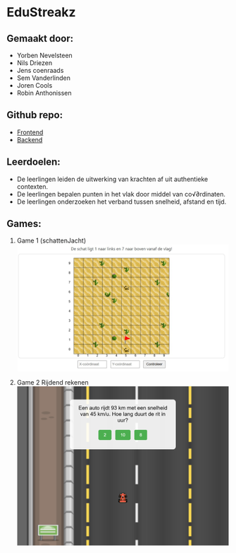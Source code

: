 # EduStreakz


## Gemaakt door:

* Yorben Nevelsteen
* Nils Driezen
* Jens coenraads
* Sem Vanderlinden
* Joren Cools
* Robin Anthonissen

## Github repo:

* [Frontend](https://github.com/NilsDriezen/EduStreakz)
* [Backend](https://github.com/NilsDriezen/EduStreakz-Backend)

## Leerdoelen:

* De leerlingen leiden de uitwerking van krachten af uit authentieke contexten.
* De leerlingen bepalen punten in het vlak door middel van co√∂rdinaten.
* De leerlingen onderzoeken het verband tussen snelheid, afstand en tijd.

## Games:


1. Game 1 (schattenJacht)  
   ![Alt-tekst](assets/images/Screenshot_schattenjacht.jpg)

2. Game 2 Rijdend rekenen  
   ![Alt-tekst](assets/images/Screenshot_rijdend_rekenen.png) 


